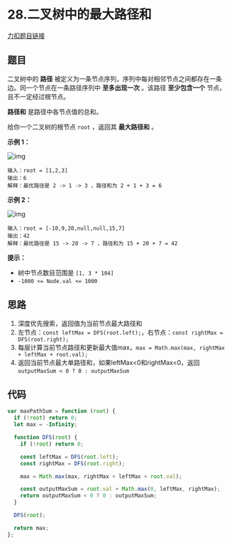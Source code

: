 # 28.二叉树中的最大路径和

[力扣题目链接](https://leetcode.cn/problems/binary-tree-maximum-path-sum/)

## 题目

二叉树中的 **路径** 被定义为一条节点序列，序列中每对相邻节点之间都存在一条边。同一个节点在一条路径序列中 **至多出现一次** 。该路径 **至少包含一个** 节点，且不一定经过根节点。

**路径和** 是路径中各节点值的总和。

给你一个二叉树的根节点 `root` ，返回其 **最大路径和** 。

 

**示例 1：**

![img](https://assets.leetcode.com/uploads/2020/10/13/exx1.jpg)

```
输入：root = [1,2,3]
输出：6
解释：最优路径是 2 -> 1 -> 3 ，路径和为 2 + 1 + 3 = 6
```

**示例 2：**

![img](https://assets.leetcode.com/uploads/2020/10/13/exx2.jpg)

```
输入：root = [-10,9,20,null,null,15,7]
输出：42
解释：最优路径是 15 -> 20 -> 7 ，路径和为 15 + 20 + 7 = 42
```

 

**提示：**

- 树中节点数目范围是 `[1, 3 * 104]`
- `-1000 <= Node.val <= 1000`

## 思路

1. 深度优先搜索，返回值为当前节点最大路径和
2. 左节点：`const leftMax = DFS(root.left);`，右节点：`const rightMax = DFS(root.right);`
3. 每层计算当前节点路径和更新最大值max，`max = Math.max(max, rightMax + leftMax + root.val);`
4. 返回当前节点最大单路径和，如果leftMax<0和rightMax<0，返回`outputMaxSum < 0 ? 0 : outputMaxSum`

## 代码

~~~js
var maxPathSum = function (root) {
  if (!root) return 0;
  let max = -Infinity;

  function DFS(root) {
    if (!root) return 0;

    const leftMax = DFS(root.left);
    const rightMax = DFS(root.right);

    max = Math.max(max, rightMax + leftMax + root.val);

    const outputMaxSum = root.val + Math.max(0, leftMax, rightMax);
    return outputMaxSum < 0 ? 0 : outputMaxSum;
  }

  DFS(root);

  return max;
};
~~~

